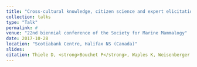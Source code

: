 ```yaml
---
title: "Cross-cultural knowledge, citizen science and expert elicitation inform the predicted distribution of snubfin dolphins (O. heinsohni) in the Kimberley, Western Australia"
collection: talks
type: "Talk"
permalink: #
venue: "22nd biennial conference of the Society for Marine Mammalogy"
date: 2017-10-28
location: "Scotiabank Centre, Halifax NS (Canada)"
slides:
citation: Thiele D, <strong>Bouchet P</strong>, Waples K, Weisenberger F, Dambimangari Rangers, Uunguu Rangers, Balangarra Rangers, Raudino H. 2017. Cross-cultural knowledge, citizen science and expert elicitation inform the predicted distribution of snubfin dolphins (<em>O. heinsohni</em>) in the Kimberley, Western Australia. Poster at the 22<sup>nd</sup> biennial conference of the Society for Marine Mammalogy, Scotiabank Centre, Halifax NS (Canada).
---
```

